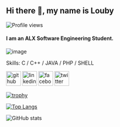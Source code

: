 ## Hi there 👋, my name is Louby

![Profile views](https://gpvc.arturio.dev/Loubna-ALFIDI)  

#### I am an ALX Software Engineering Student.
![image](https://media1.giphy.com/media/v1.Y2lkPTc5MGI3NjExaHBzMmV1czBvMTJsbnltMWNoNXhhajh3ZGU0Z2xkeWZ3a2dzNmQwYSZlcD12MV9pbnRlcm5hbF9naWZfYnlfaWQmY3Q9Zw/s8XbNUFZUsg0DaouGJ/giphy.gif)

Skills: C / C++ / JAVA / PHP / SHELL



[<img src='https://cdn.jsdelivr.net/npm/simple-icons@3.0.1/icons/github.svg' alt='github' height='40'>](https://github.com/Loubna-ALFIDI)  [<img src='https://cdn.jsdelivr.net/npm/simple-icons@3.0.1/icons/linkedin.svg' alt='linkedin' height='40'>](https://www.linkedin.com/in/loubna-alfidi-94a092219//)  [<img src='https://cdn.jsdelivr.net/npm/simple-icons@3.0.1/icons/facebook.svg' alt='facebook' height='40'>](https://www.facebook.com/profile.php?id=100008995472392)  [<img src='https://cdn.jsdelivr.net/npm/simple-icons@3.0.1/icons/twitter.svg' alt='twitter' height='40'>](https://twitter.com/loubna_alfidi)  

[![trophy](https://github-profile-trophy.vercel.app/?username=Loubna-ALFIDI)](https://github.com/ryo-ma/github-profile-trophy)

[![Top Langs](https://github-readme-stats.vercel.app/api/top-langs/?username=Loubna-ALFIDI)](https://github.com/anuraghazra/github-readme-stats)

![GitHub stats](https://github-readme-stats.vercel.app/api?username=Loubna-ALFIDI&show_icons=true)  

